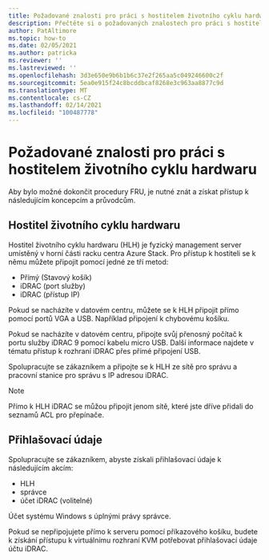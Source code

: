 ```yaml
---
title: Požadované znalosti pro práci s hostitelem životního cyklu hardwaru
description: Přečtěte si o požadovaných znalostech pro práci s hostitelem životního cyklu hardwaru
author: PatAltimore
ms.topic: how-to
ms.date: 02/05/2021
ms.author: patricka
ms.reviewer: ''
ms.lastreviewed: ''
ms.openlocfilehash: 3d3e650e9b6b1b6c37e2f265aa5c049246600c2f
ms.sourcegitcommit: 5ea0e915f24c8bcddbcaf8268e3c963aa8877c9d
ms.translationtype: MT
ms.contentlocale: cs-CZ
ms.lasthandoff: 02/14/2021
ms.locfileid: "100487778"
---
```

# <a name="required-knowledge-for-working-with-the-hardware-lifecycle-host"></a>Požadované znalosti pro práci s hostitelem životního cyklu hardwaru

Aby bylo možné dokončit procedury FRU, je nutné znát a získat přístup k následujícím koncepcím a průvodcům.

## <a name="hardware-lifecycle-host"></a>Hostitel životního cyklu hardwaru

Hostitel životního cyklu hardwaru (HLH) je fyzický management server umístěný v horní části racku centra Azure Stack. Pro přístup k hostiteli se k němu můžete připojit pomocí jedné ze tří metod:

* Přímý (Stavový košík)
* iDRAC (port služby)
* iDRAC (přístup IP)

Pokud se nacházíte v datovém centru, můžete se k HLH připojit přímo pomocí portů VGA a USB. Například připojení k chybovému košíku.

Pokud se nacházíte v datovém centru, připojte svůj přenosný počítač k portu služby iDRAC 9 pomocí kabelu micro USB. Další informace najdete v tématu přístup k rozhraní iDRAC přes přímé připojení USB.

Spolupracujte se zákazníkem a připojte se k HLH ze sítě pro správu a pracovní stanice pro správu s IP adresou iDRAC.

> [!NOTE]
> Přímo k HLH iDRAC se můžou připojit jenom sítě, které jste dříve přidali do seznamů ACL pro přepínače.

## <a name="credentials"></a>Přihlašovací údaje

Spolupracujte se zákazníkem, abyste získali přihlašovací údaje k následujícím akcím:

* HLH
* správce
* účet iDRAC (volitelné)

Účet systému Windows s úplnými právy správce.

Pokud se nepřipojujete přímo k serveru pomocí příkazového košíku, budete k získání přístupu k virtuálnímu rozhraní KVM potřebovat přihlašovací údaje účtu iDRAC.


